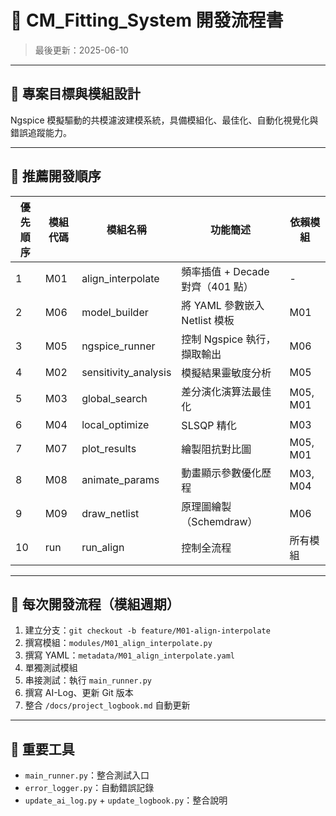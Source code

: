 # 📘 CM_Fitting_System 開發流程書

> 最後更新：2025-06-10

---

## 🎯 專案目標與模組設計

Ngspice 模擬驅動的共模濾波建模系統，具備模組化、最佳化、自動化視覺化與錯誤追蹤能力。

---

## 🔁 推薦開發順序

| 優先順序 | 模組代碼 | 模組名稱            | 功能簡述                           | 依賴模組      |
|----------|-----------|---------------------|------------------------------------|----------------|
| 1        | M01       | align_interpolate   | 頻率插值 + Decade 對齊（401 點）  | -              |
| 2        | M06       | model_builder       | 將 YAML 參數嵌入 Netlist 模板      | M01            |
| 3        | M05       | ngspice_runner      | 控制 Ngspice 執行，擷取輸出       | M06            |
| 4        | M02       | sensitivity_analysis| 模擬結果靈敏度分析                 | M05            |
| 5        | M03       | global_search       | 差分演化演算法最佳化               | M05, M01       |
| 6        | M04       | local_optimize      | SLSQP 精化                         | M03            |
| 7        | M07       | plot_results        | 繪製阻抗對比圖                     | M05, M01       |
| 8        | M08       | animate_params      | 動畫顯示參數優化歷程              | M03, M04       |
| 9        | M09       | draw_netlist        | 原理圖繪製（Schemdraw）           | M06            |
| 10       | run       | run_align           | 控制全流程                         | 所有模組       |

---

## 📌 每次開發流程（模組週期）

1. 建立分支：`git checkout -b feature/M01-align-interpolate`
2. 撰寫模組：`modules/M01_align_interpolate.py`
3. 撰寫 YAML：`metadata/M01_align_interpolate.yaml`
4. 單獨測試模組
5. 串接測試：執行 `main_runner.py`
6. 撰寫 AI-Log、更新 Git 版本
7. 整合 `/docs/project_logbook.md` 自動更新

---

## 🧰 重要工具

- `main_runner.py`：整合測試入口
- `error_logger.py`：自動錯誤記錄
- `update_ai_log.py` + `update_logbook.py`：整合說明
